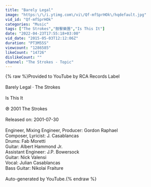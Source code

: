```yaml
---
title: "Barely Legal"
image: "https:\/\/i.ytimg.com\/vi\/Qf-mfSprHOk\/hqdefault.jpg"
vid_id: "Qf-mfSprHOk"
categories: "Music"
tags: ["The Strokes","鼓擊樂團","Is This It"]
date: "2022-04-23T17:55:18+03:00"
vid_date: "2015-05-03T12:12:06Z"
duration: "PT3M55S"
viewcount: "1286585"
likeCount: "14726"
dislikeCount: ""
channel: "The Strokes - Topic"
---
```

{% raw %}Provided to YouTube by RCA Records Label<br /><br />Barely Legal · The Strokes<br /><br />Is This It<br /><br />℗ 2001 The Strokes<br /><br />Released on: 2001-07-30<br /><br />Engineer, Mixing  Engineer, Producer: Gordon Raphael<br />Composer, Lyricist: J. Casablancas<br />Drums: Fab Moretti<br />Guitar: Albert Hammond Jr.<br />Assistant  Engineer: J.P. Bowersock<br />Guitar: Nick Valensi<br />Vocal: Julian Casablancas<br />Bass  Guitar: Nikolai Fraiture<br /><br />Auto-generated by YouTube.{% endraw %}
